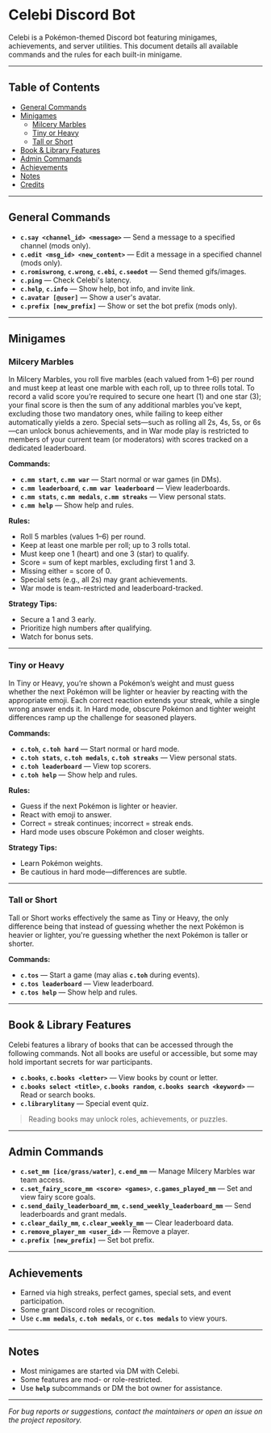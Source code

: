 # Celebi Discord Bot

Celebi is a Pokémon-themed Discord bot featuring minigames, achievements, and server utilities. This document details all available commands and the rules for each built-in minigame.

---

## Table of Contents

- [General Commands](#general-commands)
- [Minigames](#minigames)
  - [Milcery Marbles](#milcery-marbles)
  - [Tiny or Heavy](#tiny-or-heavy)
  - [Tall or Short](#tall-or-short)
- [Book & Library Features](#book--library-features)
- [Admin Commands](#admin-commands)
- [Achievements](#achievements)
- [Notes](#notes)
- [Credits](#credits)

---

## General Commands

- **`c.say <channel_id> <message>`** — Send a message to a specified channel (mods only).
- **`c.edit <msg_id> <new_content>`** — Edit a message in a specified channel (mods only).
- **`c.romiswrong`**, **`c.wrong`**, **`c.ebi`**, **`c.seedot`** — Send themed gifs/images.
- **`c.ping`** — Check Celebi's latency.
- **`c.help`**, **`c.info`** — Show help, bot info, and invite link.
- **`c.avatar [@user]`** — Show a user's avatar.
- **`c.prefix [new_prefix]`** — Show or set the bot prefix (mods only).

---

## Minigames

### Milcery Marbles

In Milcery Marbles, you roll five marbles (each valued from 1–6) per round and must keep at least one marble with each roll, up to three rolls total. To record a valid score you’re required to secure one heart (1) and one star (3); your final score is then the sum of any additional marbles you’ve kept, excluding those two mandatory ones, while failing to keep either automatically yields a zero. Special sets—such as rolling all 2s, 4s, 5s, or 6s—can unlock bonus achievements, and in War mode play is restricted to members of your current team (or moderators) with scores tracked on a dedicated leaderboard.

**Commands:**

- **`c.mm start`**, **`c.mm war`** — Start normal or war games (in DMs).
- **`c.mm leaderboard`**, **`c.mm war leaderboard`** — View leaderboards.
- **`c.mm stats`**, **`c.mm medals`**, **`c.mm streaks`** — View personal stats.
- **`c.mm help`** — Show help and rules.

**Rules:**

- Roll 5 marbles (values 1–6) per round.
- Keep at least one marble per roll; up to 3 rolls total.
- Must keep one 1 (heart) and one 3 (star) to qualify.
- Score = sum of kept marbles, excluding first 1 and 3.
- Missing either = score of 0.
- Special sets (e.g., all 2s) may grant achievements.
- War mode is team-restricted and leaderboard-tracked.

**Strategy Tips:**

- Secure a 1 and 3 early.
- Prioritize high numbers after qualifying.
- Watch for bonus sets.

---

### Tiny or Heavy

In Tiny or Heavy, you’re shown a Pokémon’s weight and must guess whether the next Pokémon will be lighter or heavier by reacting with the appropriate emoji. Each correct reaction extends your streak, while a single wrong answer ends it. In Hard mode, obscure Pokémon and tighter weight differences ramp up the challenge for seasoned players.

**Commands:**

- **`c.toh`**, **`c.toh hard`** — Start normal or hard mode.
- **`c.toh stats`**, **`c.toh medals`**, **`c.toh streaks`** — View personal stats.
- **`c.toh leaderboard`** — View top scorers.
- **`c.toh help`** — Show help and rules.

**Rules:**

- Guess if the next Pokémon is lighter or heavier.
- React with emoji to answer.
- Correct = streak continues; incorrect = streak ends.
- Hard mode uses obscure Pokémon and closer weights.

**Strategy Tips:**

- Learn Pokémon weights.
- Be cautious in hard mode—differences are subtle.

---

### Tall or Short

Tall or Short works effectively the same as Tiny or Heavy, the only difference being that instead of guessing whether the next Pokémon is heavier or lighter, you're guessing whether the next Pokémon is taller or shorter.

**Commands:**

- **`c.tos`** — Start a game (may alias **`c.toh`** during events).
- **`c.tos leaderboard`** — View leaderboard.
- **`c.tos help`** — Show help and rules.

---

## Book & Library Features

Celebi features a library of books that can be accessed through the following commands. Not all books are useful or accessible, but some may hold important secrets for war participants.

- **`c.books`**, **`c.books <letter>`** — View books by count or letter.
- **`c.books select <title>`**, **`c.books random`**, **`c.books search <keyword>`** — Read or search books.
- **`c.librarylitany`** — Special event quiz.

> Reading books may unlock roles, achievements, or puzzles.

---

## Admin Commands

- **`c.set_mm [ice/grass/water]`**, **`c.end_mm`** — Manage Milcery Marbles war team access.
- **`c.set_fairy_score_mm <score> <games>`**, **`c.games_played_mm`** — Set and view fairy score goals.
- **`c.send_daily_leaderboard_mm`**, **`c.send_weekly_leaderboard_mm`** — Send leaderboards and grant medals.
- **`c.clear_daily_mm`**, **`c.clear_weekly_mm`** — Clear leaderboard data.
- **`c.remove_player_mm <user_id>`** — Remove a player.
- **`c.prefix [new_prefix]`** — Set bot prefix.

---

## Achievements

- Earned via high streaks, perfect games, special sets, and event participation.
- Some grant Discord roles or recognition.
- Use **`c.mm medals`**, **`c.toh medals`**, or **`c.tos medals`** to view yours.

---

## Notes

- Most minigames are started via DM with Celebi.
- Some features are mod- or role-restricted.
- Use **`help`** subcommands or DM the bot owner for assistance.

---

_For bug reports or suggestions, contact the maintainers or open an issue on the project repository._
